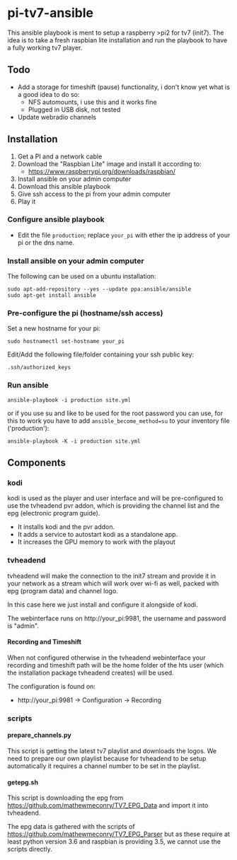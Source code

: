 # pi-tv7-ansible

This ansible playbook is ment to setup a raspberry >pi2 for tv7 (init7). The idea is to take a fresh raspbian lite installation and run the playbook to have a fully working tv7 player.

## Todo

* Add a storage for timeshift (pause) functionality, i don't know yet what is a good idea to do so:
    * NFS automounts, i use this and it works fine
    * Plugged in USB disk, not tested
* Update webradio channels

## Installation

1. Get a PI and a network cable
1. Download the "Raspbian Lite" image and install it according to:
    * https://www.raspberrypi.org/downloads/raspbian/
1. Install ansible on your admin computer
1. Download this ansible playbook
1. Give ssh access to the pi from your admin computer
1. Play it

### Configure ansible playbook

* Edit the file ```production```; replace ```your_pi``` with ether the ip address of your pi or the dns name.

### Install ansible on your admin computer

The following can be used on a ubuntu installation:

```
sudo apt-add-repository --yes --update ppa:ansible/ansible
sudo apt-get install ansible
```

### Pre-configure the pi (hostname/ssh access)

Set a new hostname for your pi:

```
sudo hostnamectl set-hostname your_pi
```

Edit/Add the following file/folder containing your ssh public key:

```
.ssh/authorized_keys
```

### Run ansible

```
ansible-playbook -i production site.yml
```

or if you use su and like to be used for the root password you can use, for this to work you have to add ```ansible_become_method=su``` to your inventory file ('production'):

```
ansible-playbook -K -i production site.yml
```

## Components

### kodi

kodi is used as the player and user interface and will be pre-configured to use the tvheadend pvr addon, which is providing the channel list and the epg (electronic program guide).

* It installs kodi and the pvr addon.
* It adds a service to autostart kodi as a standalone app.
* It increases the GPU memory to work with the playout

### tvheadend

tvheadend will make the connection to the init7 stream and provide it in your network as a stream which will work over wi-fi as well, packed with epg (program data) and channel logo.

In this case here we just install and configure it alongside of kodi.

The webinterface runs on http://your_pi:9981, the username and password is "admin".

#### Recording and Timeshift

When not configured otherwise in the tvheadend webinterface your recording and timeshift path will be the home folder of the hts user (which the installation package tvheadend creates) will be used.

The configuration is found on:

* http://your_pi:9981 -> Configuration -> Recording

### scripts

#### prepare_channels.py

This script is getting the latest tv7 playlist and downloads the logos. We need to prepare our own playlist because for tvheadend to be setup automatically it requires a channel number to be set in the playlist.

#### getepg.sh

This script is downloading the epg from https://github.com/mathewmeconry/TV7_EPG_Data and import it into tvheadend.

The epg data is gathered with the scripts of https://github.com/mathewmeconry/TV7_EPG_Parser but as these require at least python version 3.6 and raspbian is providing 3.5, we cannot use the scripts directly.
